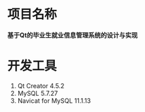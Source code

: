 # 项目名称
**基于Qt的毕业生就业信息管理系统的设计与实现**
# 开发工具
1. Qt Creator 4.5.2
2. MySQL  5.7.27
3. Navicat for MySQL 11.1.13
